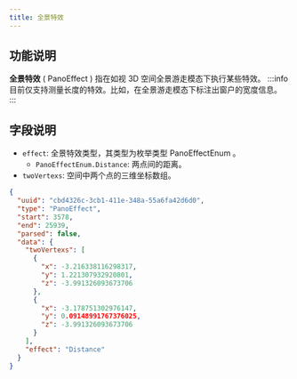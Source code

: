 ```yaml
---
title: 全景特效
---
```


## 功能说明
**全景特效** ( PanoEffect ) 指在如视 3D 空间全景游走模态下执行某些特效。
:::info
目前仅支持测量长度的特效。比如，在全景游走模态下标注出窗户的宽度信息。
:::

## 字段说明
- `effect`: 全景特效类型，其类型为枚举类型 PanoEffectEnum 。
  - `PanoEffectEnum.Distance`: 两点间的距离。
- `twoVertexs`: 空间中两个点的三维坐标数组。

```json title="全景特效类型数据样例"
{
  "uuid": "cbd4326c-3cb1-411e-348a-55a6fa42d6d0",
  "type": "PanoEffect",
  "start": 3578,
  "end": 25939,
  "parsed": false,
  "data": {
    "twoVertexs": [
      {
        "x": -3.216338116298317,
        "y": 1.221307932920801,
        "z": -3.991326093673706
      },
      {
        "x": -3.178751302976147,
        "y": 0.09148991767376025,
        "z": -3.991326093673706
      }
    ],
    "effect": "Distance"
  }
}
```

